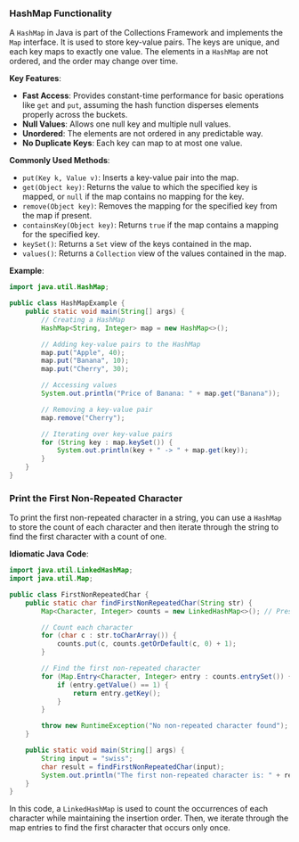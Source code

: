 ### HashMap Functionality

A `HashMap` in Java is part of the Collections Framework and implements the `Map` interface. It is used to store key-value pairs. The keys are unique, and each key maps to exactly one value. The elements in a `HashMap` are not ordered, and the order may change over time.

**Key Features**:
- **Fast Access**: Provides constant-time performance for basic operations like `get` and `put`, assuming the hash function disperses elements properly across the buckets.
- **Null Values**: Allows one null key and multiple null values.
- **Unordered**: The elements are not ordered in any predictable way.
- **No Duplicate Keys**: Each key can map to at most one value.

**Commonly Used Methods**:
- `put(Key k, Value v)`: Inserts a key-value pair into the map.
- `get(Object key)`: Returns the value to which the specified key is mapped, or `null` if the map contains no mapping for the key.
- `remove(Object key)`: Removes the mapping for the specified key from the map if present.
- `containsKey(Object key)`: Returns `true` if the map contains a mapping for the specified key.
- `keySet()`: Returns a `Set` view of the keys contained in the map.
- `values()`: Returns a `Collection` view of the values contained in the map.

**Example**:
```java
import java.util.HashMap;

public class HashMapExample {
    public static void main(String[] args) {
        // Creating a HashMap
        HashMap<String, Integer> map = new HashMap<>();

        // Adding key-value pairs to the HashMap
        map.put("Apple", 40);
        map.put("Banana", 10);
        map.put("Cherry", 30);

        // Accessing values
        System.out.println("Price of Banana: " + map.get("Banana"));

        // Removing a key-value pair
        map.remove("Cherry");

        // Iterating over key-value pairs
        for (String key : map.keySet()) {
            System.out.println(key + " -> " + map.get(key));
        }
    }
}
```

### Print the First Non-Repeated Character

To print the first non-repeated character in a string, you can use a `HashMap` to store the count of each character and then iterate through the string to find the first character with a count of one.

**Idiomatic Java Code**:
```java
import java.util.LinkedHashMap;
import java.util.Map;

public class FirstNonRepeatedChar {
    public static char findFirstNonRepeatedChar(String str) {
        Map<Character, Integer> counts = new LinkedHashMap<>(); // Preserves insertion order

        // Count each character
        for (char c : str.toCharArray()) {
            counts.put(c, counts.getOrDefault(c, 0) + 1);
        }

        // Find the first non-repeated character
        for (Map.Entry<Character, Integer> entry : counts.entrySet()) {
            if (entry.getValue() == 1) {
                return entry.getKey();
            }
        }

        throw new RuntimeException("No non-repeated character found");
    }

    public static void main(String[] args) {
        String input = "swiss";
        char result = findFirstNonRepeatedChar(input);
        System.out.println("The first non-repeated character is: " + result);
    }
}
```

In this code, a `LinkedHashMap` is used to count the occurrences of each character while maintaining the insertion order. Then, we iterate through the map entries to find the first character that occurs only once.
